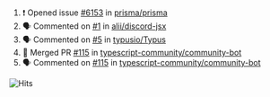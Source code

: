 <!--START_SECTION:activity-->
1. ❗️ Opened issue [#6153](https://github.com/prisma/prisma/issues/6153) in [prisma/prisma](https://github.com/prisma/prisma)
2. 🗣 Commented on [#1](https://github.com/alii/discord-jsx/issues/1) in [alii/discord-jsx](https://github.com/alii/discord-jsx)
3. 🗣 Commented on [#5](https://github.com/typusio/Typus/issues/5) in [typusio/Typus](https://github.com/typusio/Typus)
4. 🎉 Merged PR [#115](https://github.com/typescript-community/community-bot/pull/115) in [typescript-community/community-bot](https://github.com/typescript-community/community-bot)
5. 🗣 Commented on [#115](https://github.com/typescript-community/community-bot/issues/115) in [typescript-community/community-bot](https://github.com/typescript-community/community-bot)
<!--END_SECTION:activity-->

![Hits](https://hitcounter.pythonanywhere.com/count/tag.svg?url=https%3A%2F%2Fgithub.com%2Frobertwestbury)
